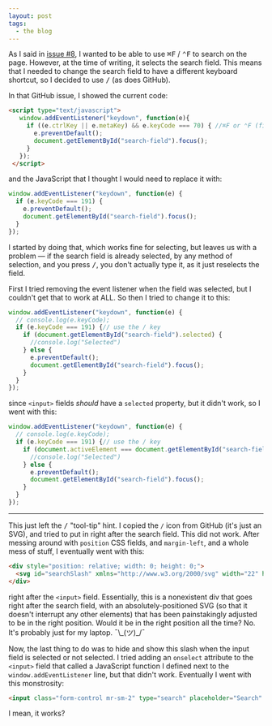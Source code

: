 ```yaml
---
layout: post
tags:
  - the blog
---
```

As I said in [issue #8](https://github.com/Samasaur1/samasaur1.github.io/issues/8), I wanted to be able to use <kbd>⌘F</kbd> / <kbd>⌃F</kbd> to search on the page. However, at the time of writing, it selects the search field. This means that I needed to change the search field to have a different keyboard shortcut, so I decided to use <kbd>/</kbd> (as does GitHub).

In that GitHub issue, I showed the current code:
```html
<script type="text/javascript">
   window.addEventListener("keydown", function(e){
     if ((e.ctrlKey || e.metaKey) && e.keyCode === 70) { //⌘F or ⌃F (find on page)
       e.preventDefault();
       document.getElementById("search-field").focus();
     }
   });
 </script>
 ```
and the JavaScript that I thought I would need to replace it with:
```js
window.addEventListener("keydown", function(e) {
  if (e.keyCode === 191) {
    e.preventDefault();
    document.getElementById("search-field").focus();
  }
});
```
I started by doing that, which works fine for selecting, but leaves us with a problem — if the search field is already selected, by any method of selection, and you press <kbd>/</kbd>, you don't actually type it, as it just reselects the field.

First I tried removing the event listener when the field was selected, but I couldn't get that to work at ALL. So then I tried to change it to this:
```js
window.addEventListener("keydown", function(e) {
  // console.log(e.keyCode);
  if (e.keyCode === 191) {// use the / key
    if (document.getElementById("search-field").selected) {
      //console.log("Selected")
    } else {
      e.preventDefault();
      document.getElementById("search-field").focus();
    }
  }
});
```
since `<input>` fields _should_ have a `selected` property, but it didn't work, so I went with this:
```js
window.addEventListener("keydown", function(e) {
  // console.log(e.keyCode);
  if (e.keyCode === 191) {// use the / key
    if (document.activeElement === document.getElementById("search-field")) {
      //console.log("Selected")
    } else {
      e.preventDefault();
      document.getElementById("search-field").focus();
    }
  }
});
```
***
This just left the <kbd>/</kbd> "tool-tip" hint. I copied the `/` icon from GitHub (it's just an SVG), and tried to put in right after the search field. This did not work. After messing around with `position` CSS fields, and `margin-left`, and a whole mess of stuff, I eventually went with this:
```html
<div style="position: relative; width: 0; height: 0;">
  <svg id="searchSlash" xmlns="http://www.w3.org/2000/svg" width="22" height="20" aria-hidden="true" class="mr-1 header-search-key-slash" style="position: absolute; left: -35px; top: -9px;"><path fill="none" stroke="#979A9C" opacity=".4" d="M3.5.5h12c1.7 0 3 1.3 3 3v13c0 1.7-1.3 3-3 3h-12c-1.7 0-3-1.3-3-3v-13c0-1.7 1.3-3 3-3z"></path><path fill="#979A9C" d="M11.8 6L8 15.1h-.9L10.8 6h1z"></path></svg>
</div>
```
right after the `<input>` field. Essentially, this is a nonexistent div that goes right after the search field, with an absolutely-positioned SVG (so that it doesn't interrupt any other elements) that has been painstakingly adjusted to be in the right position. Would it be in the right position all the time? No. It's probably just for my laptop. ¯\\\_(ツ)\_/¯

Now, the last thing to do was to hide and show this slash when the input field is selected or not selected. I tried adding an `onselect` attribute to the `<input>` field that called a JavaScript function I defined next to the `window.addEventListener` line, but that didn't work. Eventually I went with this monstrosity:
```html
<input class="form-control mr-sm-2" type="search" placeholder="Search" aria-label="Search" id="search-field" name="q" onfocus="document.getElementById('searchSlash').style.display = 'none';" onblur="document.getElementById('searchSlash').style.display = '';">
```
I mean, it works?

